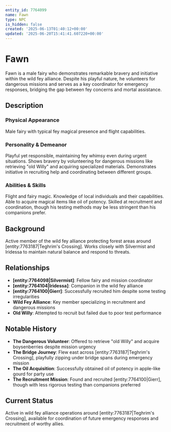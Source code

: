 ```yaml
---
entity_id: 7764099
name: Fawn
type: NPC
is_hidden: false
created: '2025-06-13T01:40:12+00:00'
updated: '2025-06-20T15:41:41.607220+00:00'
---
```


# Fawn

Fawn is a male fairy who demonstrates remarkable bravery and initiative within the wild fey alliance. Despite his playful nature, he volunteers for dangerous missions and serves as a key coordinator for emergency responses, bridging the gap between fey concerns and mortal assistance.

## Description

### Physical Appearance

Male fairy with typical fey magical presence and flight capabilities.

### Personality & Demeanor

Playful yet responsible, maintaining fey whimsy even during urgent situations. Shows bravery by volunteering for dangerous missions like retrieving "old Willy" and acquiring specialized materials. Demonstrates initiative in recruiting help and coordinating between different groups.

### Abilities & Skills

Flight and fairy magic. Knowledge of local individuals and their capabilities. Able to acquire magical items like oil of potency. Skilled at recruitment and coordination, though his testing methods may be less stringent than his companions prefer.

## Background

Active member of the wild fey alliance protecting forest areas around [entity:7763187|Teghrim's Crossing]. Works closely with Silvermist and Iridessa to maintain natural balance and respond to threats.

## Relationships

- **[entity:7764098|Silvermist]**: Fellow fairy and mission coordinator
- **[entity:7764104|Iridessa]**: Companion in the wild fey alliance
- **[entity:7764100|Gierr]**: Successfully recruited him despite some testing irregularities
- **Wild Fey Alliance**: Key member specializing in recruitment and dangerous missions
- **Old Willy**: Attempted to recruit but failed due to poor test performance

## Notable History

- **The Dangerous Volunteer**: Offered to retrieve "old Willy" and acquire boysenberries despite mission urgency
- **The Bridge Journey**: Flew east across [entity:7763187|Teghrim's Crossing], playfully zipping under bridge spans during emergency mission
- **The Oil Acquisition**: Successfully obtained oil of potency in apple-like gourd for party use
- **The Recruitment Mission**: Found and recruited [entity:7764100|Gierr], though with less rigorous testing than companions preferred

## Current Status

Active in wild fey alliance operations around [entity:7763187|Teghrim's Crossing], available for coordination of future emergency responses and recruitment of worthy allies.